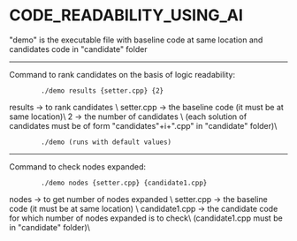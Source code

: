 # CODE_READABILITY_USING_AI

"demo" is the executable file with baseline code at same location and candidates code in "candidate" folder

****
Command to rank candidates on the basis of logic readability:

            ./demo results {setter.cpp} {2}

results -> to rank candidates \\
setter.cpp -> the baseline code (it must be at same location)\\
2 -> the number of candidates \\
(each solution of candidates must be of form "candidates"+i+".cpp" in "candidate" folder)\\

            ./demo (runs with default values)

*****
Command to check nodes expanded:

            ./demo nodes {setter.cpp} {candidate1.cpp}

nodes -> to get number of nodes expanded \\
setter.cpp -> the baseline code (it must be at same location) \\
candidate1.cpp -> the candidate code for which number of nodes expanded is to check\\
(candidate1.cpp must be in "candidate" folder)\\
